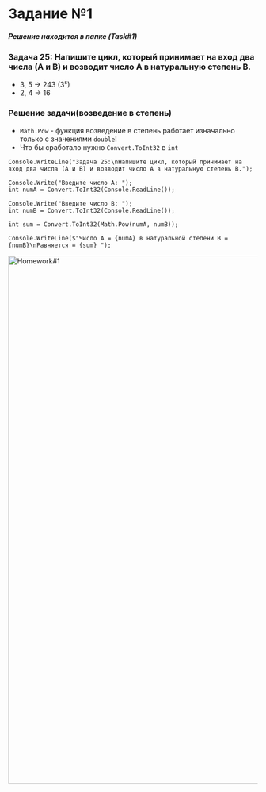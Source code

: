 # Задание №1

##### Решение находится в папке (Task#1)

### Задача 25: Напишите цикл, который принимает на вход два числа (A и B) и возводит число A в натуральную степень B.
* 3, 5 -> 243 (3⁵)
* 2, 4 -> 16

### Решение задачи(возведение в степень)

* `Math.Pow` - функция возведение в степень работает изначально только с значениями `double`!
* Что бы сработало нужно `Convert.ToInt32` в `int`
```
Console.WriteLine("Задача 25:\nНапишите цикл, который принимает на вход два числа (A и B) и возводит число A в натуральную степень B.");

Console.Write("Введите число А: ");
int numA = Convert.ToInt32(Console.ReadLine());

Console.Write("Введите число B: ");
int numB = Convert.ToInt32(Console.ReadLine());

int sum = Convert.ToInt32(Math.Pow(numA, numB)); 

Console.WriteLine($"Число А = {numA} в натуральной степени B = {numB}\nРавняется = {sum} ");
```
<img width="1065" alt="Homework#1" src="https://user-images.githubusercontent.com/106627508/184919904-31788455-e473-48c3-8223-45bd898e2e9c.png">
